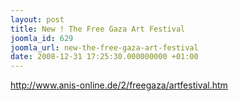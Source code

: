 ```yaml
---
layout: post
title: New ! The Free Gaza Art Festival
joomla_id: 629
joomla_url: new-the-free-gaza-art-festival
date: 2008-12-31 17:25:30.000000000 +01:00
---
```

<p><a href="http://www.anis-online.de/2/freegaza/artfestival.htm">http://www.anis-online.de/2/freegaza/artfestival.htm</a></p>
